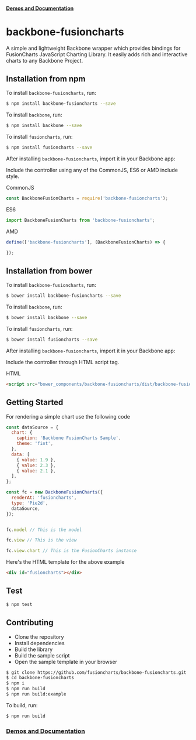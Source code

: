 #### [Demos and Documentation](https://fusioncharts.github.io/backbone-fusioncharts/)

# backbone-fusioncharts

A simple and lightweight Backbone wrapper which provides bindings for FusionCharts JavaScript Charting Library. It easily adds rich and interactive charts to any Backbone Project.

## Installation from npm

To install `backbone-fusioncharts`, run:

```bash
$ npm install backbone-fusioncharts --save
```

To install `backbone`, run:

```bash
$ npm install backbone --save
```

To install `fusioncharts`, run:

```bash
$ npm install fusioncharts --save
```

After installing `backbone-fusioncharts`, import it in your Backbone app:

Include the controller using any of the CommonJS, ES6 or AMD include style.

CommonJS
```js
const BackboneFusionCharts = require('backbone-fusioncharts');
```

ES6
```js
import BackboneFusionCharts from 'backbone-fusioncharts';
```

AMD
```js
define(['backbone-fusioncharts'], (BackboneFusionCharts) => {

});
```

## Installation from bower

To install `backbone-fusioncharts`, run:

```bash
$ bower install backbone-fusioncharts --save
```

To install `backbone`, run:

```bash
$ bower install backbone --save
```

To install `fusioncharts`, run:

```bash
$ bower install fusioncharts --save
```

After installing `backbone-fusioncharts`, import it in your Backbone app:

Include the controller through HTML script tag.

HTML
```html
<script src="bower_components/backbone-fusioncharts/dist/backbone-fusioncharts.min.js" type="text/javascript"></script>
```

## Getting Started

For rendering a simple chart use the following code 

```js
const dataSource = {
  chart: {
    caption: 'Backbone FusionCharts Sample',
    theme: 'fint',
  },
  data: [
    { value: 1.9 },
    { value: 2.3 },
    { value: 2.1 },
  ],
};

const fc = new BackboneFusionCharts({
  renderAt: 'fusioncharts',
  type: 'Pie2d',
  dataSource,
});


fc.model // This is the model

fc.view // This is the view

fc.view.chart // This is the FusionCharts instance
```

Here's the HTML template for the above example

```html
<div id="fusioncharts"></div>
```

## Test

```sh
$ npm test
```

## Contributing

* Clone the repository
* Install dependencies
* Build the library
* Build the sample script
* Open the sample template in your browser 

```sh
$ git clone https://github.com/fusioncharts/backbone-fusioncharts.git
$ cd backbone-fusioncharts
$ npm i
$ npm run build 
$ npm run build:example
```

To build, run:

```sh
$ npm run build
```

### [Demos and Documentation](https://fusioncharts.github.io/backbone-fusioncharts/)
